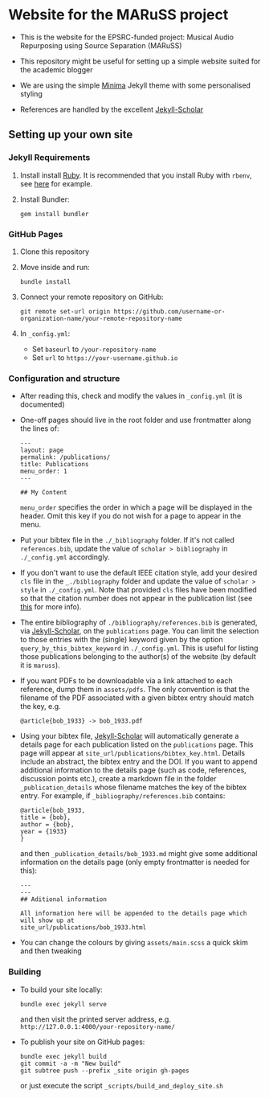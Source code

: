 # Website for the MARuSS project

- This is the website for the EPSRC-funded project: Musical Audio Repurposing using Source Separation (MARuSS)

- This repository might be useful for setting up a simple website suited for the academic blogger

- We are using the simple [Minima](https://github.com/jekyll/minima) Jekyll theme with some personalised styling

- References are handled by the excellent [Jekyll-Scholar](https://github.com/inukshuk/jekyll-scholar)

## Setting up your own site

### Jekyll Requirements

1. Install install [Ruby](https://www.ruby-lang.org/en/). It is recommended that
   you install Ruby with `rbenv`, see [here]( https://gorails.com/setup/ubuntu/16.04#ruby) for example.

2. Install Bundler:
    ```
    gem install bundler
    ```

### GitHub Pages

1. Clone this repository

2. Move inside and run:
    ```
    bundle install
    ```
3. Connect your remote repository on GitHub:
    ```
    git remote set-url origin https://github.com/username-or-organization-name/your-remote-repository-name
    ```

4. In `_config.yml`:
    - Set `baseurl` to `/your-repository-name`
    - Set `url` to `https://your-username.github.io`

### Configuration and structure

- After reading this, check and modify the values in `_config.yml` (it is documented)

- One-off pages should live in the root folder and use frontmatter along the
    lines of:
    ```
    ---
    layout: page
    permalink: /publications/
    title: Publications
    menu_order: 1
    ---

    ## My Content

    ```
    `menu_order` specifies the order in which a page will be displayed in the
    header. Omit this key if you do not wish for a page to appear in the menu.

- Put your bibtex file in the `./_bibliography` folder. If it's not called `references.bib`, update the value of `scholar > bibliography` in `./_config.yml` accordingly.

- If you don't want to use the default IEEE citation style, add your desired
    `cls` file in the `_./bibliography` folder and update the value of `scholar > style` in `./_config.yml`. Note that provided `cls` files have been modified so that the citation number does not appear in the publication list (see [this](https://techblog.lankes.org/2015/04/06/From-Wordpress-to-Jekyll/) for more info).

- The entire bibliography of `./bibliography/references.bib` is generated, via [Jekyll-Scholar](https://github.com/inukshuk/jekyll-scholar), on the `publications` page. You can limit the selection to those entries with the (single) keyword given by the option `query_by_this_bibtex_keyword` in `./_config.yml`. This is useful for listing those publications belonging to the author(s) of the website (by default it is `maruss`).

- If you want PDFs to be downloadable via a link attached to each reference, dump them in `assets/pdfs`. The only convention is that the filename of the PDF associated with a given bibtex entry should match the key, e.g.
    ```
    @article{bob_1933} -> bob_1933.pdf
    ```

- Using your bibtex file, [Jekyll-Scholar](https://github.com/inukshuk/jekyll-scholar) will automatically generate a details page for each publication listed on the `publications` page. This page will appear at `site_url/publications/bibtex_key.html`. Details include an abstract, the bibtex entry and the DOI. If you want to append additional information to the details page (such as code, references, discussion points etc.), create a markdown file in the folder `_publication_details` whose filename matches the key of the bibtex entry. For example, if `_bibliography/references.bib` contains:
    ```
    @article{bob_1933,
    title = {bob},
    author = {bob},
    year = {1933}
    }
    ```
    and then `_publication_details/bob_1933.md` might give some additional information
    on the details page (only empty frontmatter is needed for this):
    ```
    ---
    ---
    ## Aditional information

    All information here will be appended to the details page which will show up at
    site_url/publications/bob_1933.html
    ```

- You can change the colours by giving `assets/main.scss` a quick skim and then tweaking

### Building

- To build your site locally:
    ```
    bundle exec jekyll serve
    ```
    and then visit the printed server address, e.g. `http://127.0.0.1:4000/your-repository-name/`

- To publish your site on GitHub pages:
    ```
    bundle exec jekyll build
    git commit -a -m "New build"
    git subtree push --prefix _site origin gh-pages
    ```
    or just execute the script `_scripts/build_and_deploy_site.sh`
